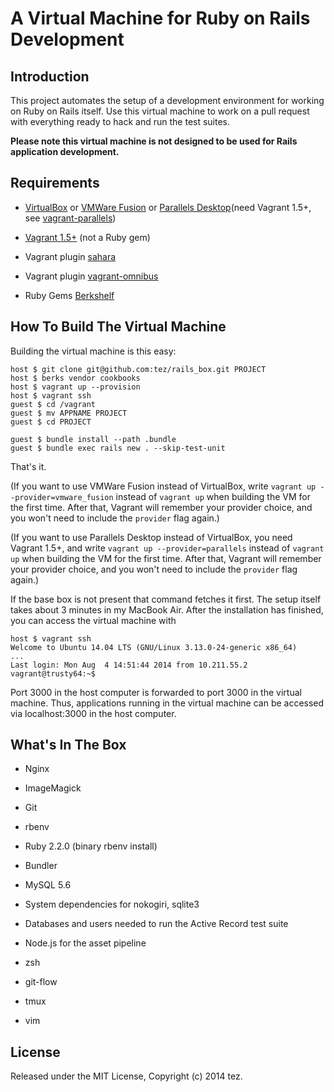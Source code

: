 # A Virtual Machine for Ruby on Rails Development

## Introduction

This project automates the setup of a development environment for working on Ruby on Rails itself. Use this virtual machine to work on a pull request with everything ready to hack and run the test suites.

**Please note this virtual machine is not designed to be used for Rails application development.**

## Requirements

* [VirtualBox](https://www.virtualbox.org) or [VMWare Fusion](http://www.vmware.com/products/fusion) or [Parallels Desktop](http://www.parallels.com/products/desktop/)(need Vagrant 1.5+, see [vagrant-parallels](http://parallels.github.io/vagrant-parallels/docs/installation/index.html))

* [Vagrant 1.5+](http://vagrantup.com) (not a Ruby gem)

* Vagrant plugin [sahara](https://github.com/jedi4ever/sahara)

* Vagrant plugin [vagrant-omnibus](https://github.com/schisamo/vagrant-omnibus)

* Ruby Gems [Berkshelf](http://berkshelf.com/)

## How To Build The Virtual Machine

Building the virtual machine is this easy:

    host $ git clone git@github.com:tez/rails_box.git PROJECT
    host $ berks vendor cookbooks
    host $ vagrant up --provision
    host $ vagrant ssh
    guest $ cd /vagrant
    guest $ mv APPNAME PROJECT
    guest $ cd PROJECT
    
    guest $ bundle install --path .bundle
    guest $ bundle exec rails new . --skip-test-unit

That's it.

(If you want to use VMWare Fusion instead of VirtualBox, write `vagrant up --provider=vmware_fusion` instead of `vagrant up` when building the VM for the first time. After that, Vagrant will remember your provider choice, and you won't need to include the `provider` flag again.)

(If you want to use Parallels Desktop instead of VirtualBox, you need Vagrant 1.5+, and write `vagrant up --provider=parallels` instead of `vagrant up` when building the VM for the first time. After that, Vagrant will remember your provider choice, and you won't need to include the `provider` flag again.)

If the base box is not present that command fetches it first. The setup itself takes about 3 minutes in my MacBook Air. After the installation has finished, you can access the virtual machine with

    host $ vagrant ssh
    Welcome to Ubuntu 14.04 LTS (GNU/Linux 3.13.0-24-generic x86_64)
    ...
    Last login: Mon Aug  4 14:51:44 2014 from 10.211.55.2
    vagrant@trusty64:~$

Port 3000 in the host computer is forwarded to port 3000 in the virtual machine. Thus, applications running in the virtual machine can be accessed via localhost:3000 in the host computer.

## What's In The Box

* Nginx

* ImageMagick

* Git

* rbenv

* Ruby 2.2.0 (binary rbenv install)

* Bundler

* MySQL 5.6

* System dependencies for nokogiri, sqlite3

* Databases and users needed to run the Active Record test suite

* Node.js for the asset pipeline

* zsh

* git-flow

* tmux

* vim

## License

Released under the MIT License, Copyright (c) 2014 tez.


